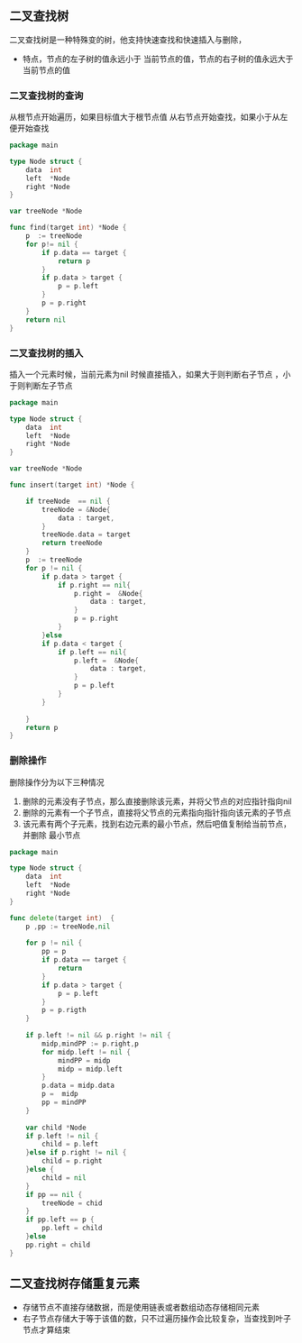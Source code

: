 ## 二叉查找树
二叉查找树是一种特殊变的树，他支持快速查找和快速插入与删除，
- 特点，节点的左子树的值永远小于 当前节点的值，节点的右子树的值永远大于当前节点的值

### 二叉查找树的查询
从根节点开始遍历，如果目标值大于根节点值 从右节点开始查找，如果小于从左便开始查找
```go
package main

type Node struct {
	data  int
	left  *Node
	right *Node
}

var treeNode *Node

func find(target int) *Node {
    p  := treeNode
	for p!= nil {
		if p.data == target {
            return p
		}
		if p.data > target {
			p = p.left
        }
		p = p.right
	}
	return nil
}
```

### 二叉查找树的插入
插入一个元素时候，当前元素为nil 时候直接插入，如果大于则判断右子节点 ，小于则判断左子节点
```go
package main

type Node struct {
	data  int
	left  *Node
	right *Node
}

var treeNode *Node

func insert(target int) *Node {

	if treeNode  == nil {
        treeNode = &Node{
			data : target,
        }
		treeNode.data = target
		return treeNode
	}
    p  := treeNode
	for p != nil {
		if p.data > target {
			if p.right == nil{
                p.right =  &Node{
					data : target,
				}
				p = p.right
			}
        }else 
		if p.data < target {
			if p.left == nil{
				p.left =  &Node{
					data : target,
				}
				p = p.left
			}
		}
		
	}
	return p
}
```

### 删除操作
删除操作分为以下三种情况
1. 删除的元素没有子节点，那么直接删除该元素，并将父节点的对应指针指向nil
2. 删除的元素有一个子节点，直接将父节点的元素指向指针指向该元素的子节点
3. 该元素有两个子元素，找到右边元素的最小节点，然后吧值复制给当前节点，并删除 最小节点
```go
package main

type Node struct {
	data  int
	left  *Node
	right *Node
}

func delete(target int)  {
    p ,pp := treeNode,nil
	
	for p != nil {
		pp = p
		if p.data == target {
            return
		}
		if p.data > target {
            p = p.left
		}
		p = p.rigth
    }
    
	if p.left != nil && p.right != nil {
		midp,mindPP := p.right,p
		for midp.left != nil {
			mindPP = midp
			midp = midp.left
        }
		p.data = midp.data
		p =  midp
		pp = mindPP
	}
	
	var child *Node
	if p.left != nil {
		child = p.left
    }else if p.right != nil {
        child = p.right
	}else {
		child = nil
    }
	if pp == nil {
        treeNode = chid
	}
	if pp.left == p {
		pp.left = child
    }else
	pp.right = child
}
```


## 二叉查找树存储重复元素
- 存储节点不直接存储数据，而是使用链表或者数组动态存储相同元素
- 右子节点存储大于等于该值的数，只不过遍历操作会比较复杂，当查找到叶子节点才算结束
